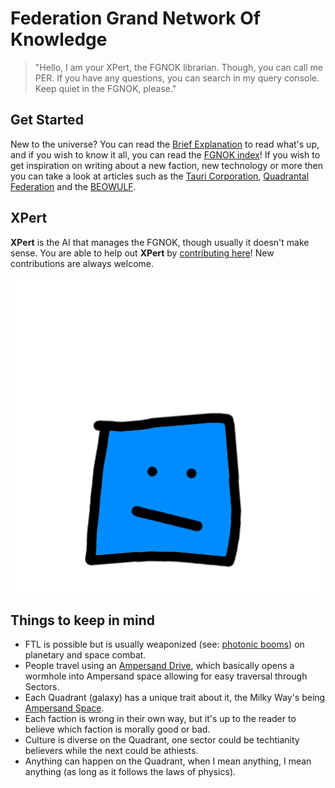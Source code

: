 # Federation Grand Network Of Knowledge

> "Hello, I am your XPert, the FGNOK librarian. Though, you can call me PER. If you have any questions, you can search in my query console. Keep quiet in the FGNOK, please."

## Get Started

New to the universe? You can read the [Brief Explanation](brief_explanation) to read what's up, and if you wish to know it all, you can read the [FGNOK index](page_index)! If you wish to get inspiration on writing about a new faction, new technology or more then you can take a look at articles such as the [Tauri Corporation](factions/tauri), [Quadrantal Federation](factions/federation) and the [BEOWULF](factions/minor/beowulf).

## XPert

**XPert** is the AI that manages the FGNOK, though usually it doesn't make sense. You are able to help out **XPert** by [contributing here](https://github.com/Just-a-Unity-Dev/sector)! New contributions are always welcome.

![xpert](images/jokes/xpert.png)

## Things to keep in mind

- FTL is possible but is usually weaponized (see: [photonic booms](technology/photon_booms)) on planetary and space combat.
- People travel using an [Ampersand Drive](technology/ampersand_drives), which basically opens a wormhole into Ampersand space allowing for easy traversal through Sectors.
- Each Quadrant (galaxy) has a unique trait about it, the Milky Way's being [Ampersand Space](technology/ampersand_space).
- Each faction is wrong in their own way, but it's up to the reader to believe which faction is morally good or bad.
- Culture is diverse on the Quadrant, one sector could be techtianity believers while the next could be athiests.
- Anything can happen on the Quadrant, when I mean anything, I mean anything (as long as it follows the laws of physics).
